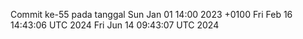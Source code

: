 Commit ke-55 pada tanggal Sun Jan 01 14:00 2023 +0100
Fri Feb 16 14:43:06 UTC 2024
Fri Jun 14 09:43:07 UTC 2024
